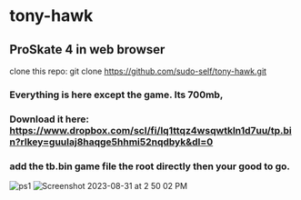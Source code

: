 # tony-hawk
## ProSkate 4 in web browser
clone this repo: git clone https://github.com/sudo-self/tony-hawk.git
### Everything is here except the game. Its 700mb, 
### Download it here: https://www.dropbox.com/scl/fi/lq1ttqz4wsqwtkln1d7uu/tp.bin?rlkey=guulaj8haqge5hhmi52nqdbyk&dl=0
### add the tb.bin game file the root directly then your good to go.

![ps1](https://github.com/sudo-self/tony-hawk/assets/119916323/c98ea88c-0a4e-4a12-b4d9-875fb095006f)
![Screenshot 2023-08-31 at 2 50 02 PM](https://github.com/sudo-self/tony-hawk/assets/119916323/d5a2622b-b428-4f1f-8f98-ee9936c41ab4)

